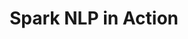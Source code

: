 ---
layout: demopage
title: Spark NLP in Action
full_width: true
permalink: /legal_company_normalization
key: demo
license: false
show_edit_on_github: false
show_date: false
data:
  sections:  
    - title: Spark NLP for Legal
      excerpt: Normalizing and Augmenting Company Names
      secheader: yes
      secheader:
        - title: Spark NLP for Legal
          subtitle: Normalizing and Augmenting Company Names
          activemenu: legal_company_normalization
      source: yes
      source: 
        - title: Company Normalization for Edgar and Crunchbase databases 
          id: company_normalization_edgar_crunchbase_databases 
          image: 
              src: /assets/images/Company_Normalization.svg
          image2: 
              src: /assets/images/Company_Normalization_f.svg
          excerpt: These models normalize versions of Company Names using Edgar and Crunchbase databases conventions.
          actions:
          - text: Live Demo
            type: normal
            url: https://demo.johnsnowlabs.com/finance/ER_EDGAR_CRUNCHBASE/
          - text: Colab Netbook
            type: blue_btn
            url:                 
---